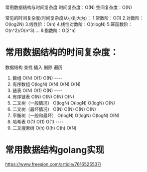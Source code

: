 常用数据结构与时间复杂度
时间复杂度：O(N)
空间复杂度：O(N)

常见的时间复杂度(时间复杂度从小到大为)：
1.常数阶：O(1)
2.对数阶：O(log2N)
3.线性阶：O(n)
4.线性对数阶：O(nlogN)
5.幂函数阶：O(n^2)/O(n^3)....
6.指数阶：O(2^n)


# 常用数据结构的时间复杂度：
数据结构 查找 插入 删除 遍历

1. 数组 O(N) O(1) O(N) ----
2. 有序数组 O(logN) O(N) O(N) O(N)
3. 链表 O(N) O(1) O(N) ----
4. 有序链表 O(N) O(N) O(N) O(N)
5. 二叉树（一般情况） O(logN) O(logN) O(logN) O(N)
6. 二叉树（最坏情况） O(N) O(N) O(N) O(N)
7. 平衡树（一般和最坏） O(logN) O(logN) O(logN) O(N)
8. 哈希表 O(1) O(1) O(1) ----
9. 二叉搜索树  O(h) O(h) O(h) O(N)
# 常用数据结构golang实现
https://www.freesion.com/article/7616525537/


